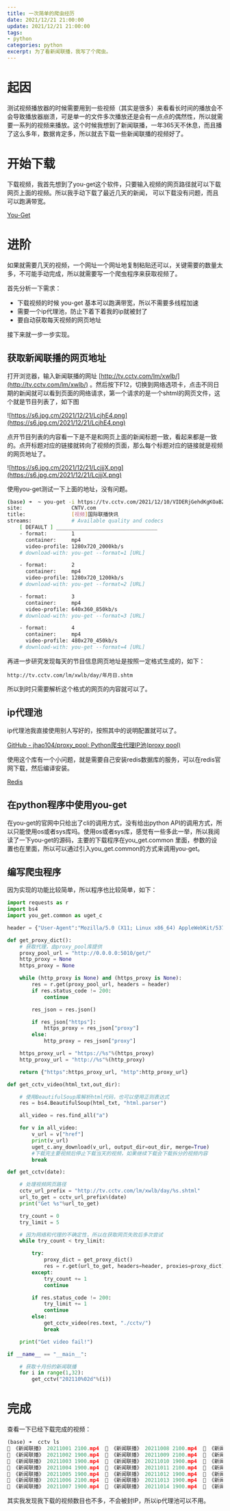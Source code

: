 ```yaml
---
title: 一次简单的爬虫经历
date: 2021/12/21 21:00:00
update: 2021/12/21 21:00:00
tags:
- python
categories: python
excerpt: 为了看新闻联播，我写了个爬虫。
---
```


# 起因

测试视频播放器的时候需要用到一些视频（其实是很多）来看看长时间的播放会不会导致播放器崩溃，可是单一的文件多次播放还是会有一点点的偶然性，所以就需要一系列的视频来播放。这个时候我想到了新闻联播，一年365天不休息，而且播了这么多年，数据肯定多，所以就去下载一些新闻联播的视频好了。

# 开始下载

下载视频，我首先想到了you-get这个软件，只要输入视频的网页路径就可以下载网页上面的视频。所以我手动下载了最近几天的新闻， 可以下载没有问题，而且可以跑满带宽。

[You-Get](https://you-get.org/)

# 进阶

如果就需要几天的视频，一个网址一个网址地复制粘贴还可以，关键需要的数量太多，不可能手动完成，所以就需要写一个爬虫程序来获取视频了。

首先分析一下需求：

- 下载视频的时候 you-get 基本可以跑满带宽，所以不需要多线程加速
- 需要一个ip代理池，防止下着下着我的ip就被封了
- 要自动获取每天视频的网页地址

接下来就一步一步实现。

## 获取新闻联播的网页地址

打开浏览器，输入新闻联播的网址 [http://tv.cctv.com/lm/xwlb/](http://tv.cctv.com/lm/xwlb/) 。然后按下F12，切换到网络选项卡，点击不同日期的新闻就可以看到页面的网络请求，第一个请求的是一个shtml的网页文件，这个就是节目列表了，如下图

![https://s6.jpg.cm/2021/12/21/LcjhE4.png](https://s6.jpg.cm/2021/12/21/LcjhE4.png)

点开节目列表的内容看一下是不是和网页上面的新闻标题一致，看起来都是一致的。点开标题对应的链接就转向了视频的页面，那么每个标题对应的链接就是视频的网页地址了。

![https://s6.jpg.cm/2021/12/21/LcjjjX.png](https://s6.jpg.cm/2021/12/21/LcjjjX.png)

使用you-get测试一下上面的地址，没有问题。

```bash
(base) ➜  ~ you-get -i https://tv.cctv.com/2021/12/10/VIDERjGehdKgKOaBZPRTJvko211210.shtml
site:                CNTV.com
title:               [视频]国际联播快讯
streams:             # Available quality and codecs
    [ DEFAULT ] _________________________________
    - format:        1
      container:     mp4
      video-profile: 1280x720_2000kb/s
    # download-with: you-get --format=1 [URL]

    - format:        2
      container:     mp4
      video-profile: 1280x720_1200kb/s
    # download-with: you-get --format=2 [URL]

    - format:        3
      container:     mp4
      video-profile: 640x360_850kb/s
    # download-with: you-get --format=3 [URL]

    - format:        4
      container:     mp4
      video-profile: 480x270_450kb/s
    # download-with: you-get --format=4 [URL]
```

再进一步研究发现每天的节目信息网页地址是按照一定格式生成的，如下：

```
http://tv.cctv.com/lm/xwlb/day/年月日.shtm
```

所以到时只需要解析这个格式的网页的内容就可以了。

## ip代理池

ip代理池我直接使用别人写好的，按照其中的说明配置就可以了。

[GitHub - jhao104/proxy_pool: Python爬虫代理IP池(proxy pool)](https://github.com/jhao104/proxy_pool)

使用这个库有一个小问题，就是需要自己安装redis数据库的服务，可以在redis官网下载，然后编译安装。

[Redis](https://redis.io/download)

## 在python程序中使用you-get

在you-get的官网中只给出了cli的调用方式，没有给出python API的调用方式，所以只能使用os或者sys库吗。使用os或者sys库，感觉有一些多此一举，所以我阅读了一下you-get的源码，主要的下载程序在you_get.common 里面，参数的设置也在里面，所以可以通过引入you_get.common的方式来调用you-get。

## 编写爬虫程序

因为实现的功能比较简单，所以程序也比较简单，如下：

```python
import requests as r
import bs4
import you_get.common as uget_c

header = {"User-Agent":"Mozilla/5.0 (X11; Linux x86_64) AppleWebKit/537.36 (KHTML, like Gecko) Chrome/97.0.4692.20 Safari/537.36 Edg/97.0.1072.21"}

def get_proxy_dict():
    # 获取代理，由proxy_pool库提供
    proxy_pool_url = "http://0.0.0.0:5010/get/"
    http_proxy = None
    https_proxy = None

    while (http_proxy is None) and (https_proxy is None):
        res = r.get(proxy_pool_url, headers = header)
        if res.status_code != 200:
            continue

        res_json = res.json()

        if res_json["https"]:
            https_proxy = res_json["proxy"]
        else:
            http_proxy = res_json["proxy"]

    https_proxy_url = "https://%s"%(https_proxy)
    http_proxy_url = "http://%s"%(http_proxy)

    return {"https":https_proxy_url, "http":http_proxy_url}

def get_cctv_video(html_txt,out_dir):

    # 使用BeautifulSoup库解析html代码，也可以使用正则表达式
    res = bs4.BeautifulSoup(html_txt, "html.parser")

    all_video = res.find_all("a")

    for v in all_video:
        v_url = v["href"]
        print(v_url)
        uget_c.any_download(v_url, output_dir=out_dir, merge=True)
        #下载完主要视频后停止下载当天的视频，如果继续下载会下载拆分的视频内容
        break

def get_cctv(date):

    # 处理视频网页路径
    cctv_url_prefix = "http://tv.cctv.com/lm/xwlb/day/%s.shtml"
    url_to_get = cctv_url_prefix%(date)
    print("Get %s"%url_to_get)

    try_count = 0
    try_limit = 5

    # 因为网络和代理的不确定性，所以在获取网页失败后多次尝试
    while try_count < try_limit:

        try:
            proxy_dict = get_proxy_dict()
            res = r.get(url_to_get, headers=header, proxies=proxy_dict)
        except:
            try_count += 1
            continue

        if res.status_code != 200:
            try_limit += 1
            continue
        else:
            get_cctv_video(res.text, "./cctv/")
            break

    print("Get video fail!")

if __name__ == "__main__":

    # 获取十月份的新闻联播
    for i in range(1,32):
        get_cctv("202110%02d"%(i))
```

# 完成

查看一下已经下载完成的视频：

```python
(base) ➜  cctv ls
 《新闻联播》 20211001 2100.mp4   《新闻联播》 20211008 2100.mp4   《新闻联播》 20211015 2100.mp4   《新闻联播》 20211022 2100.mp4   《新闻联播》 20211029 2100.mp4
 《新闻联播》 20211002 1900.mp4   《新闻联播》 20211009 2100.mp4   《新闻联播》 20211016 2100.mp4   《新闻联播》 20211023 2100.mp4   《新闻联播》 20211030 1900.mp4
 《新闻联播》 20211003 1900.mp4   《新闻联播》 20211010 1900.mp4   《新闻联播》 20211017 1900.mp4   《新闻联播》 20211024 1900.mp4   《新闻联播》 20211031 1900.mp4
 《新闻联播》 20211004 1900.mp4   《新闻联播》 20211011 2100.mp4   《新闻联播》 20211018 2100.mp4   《新闻联播》 20211025 2100.mp4
 《新闻联播》 20211005 1900.mp4   《新闻联播》 20211012 1900.mp4   《新闻联播》 20211019 1900.mp4   《新闻联播》 20211026 2100.mp4
 《新闻联播》 20211006 2100.mp4   《新闻联播》 20211013 1900.mp4   《新闻联播》 20211020 1900.mp4   《新闻联播》 20211027 1900.mp4
 《新闻联播》 20211007 1900.mp4   《新闻联播》 20211014 1900.mp4   《新闻联播》 20211021 2100.mp4   《新闻联播》 20211028 1900.mp4
```

其实我发现我下载的视频数目也不多，不会被封IP，所以ip代理池可以不用。

